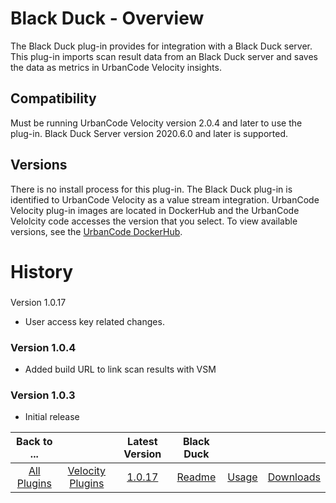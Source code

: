 
# Black Duck - Overview


The Black Duck plug-in provides for integration with a Black Duck server. This plug-in imports scan
result data from an Black Duck server and saves the data as metrics in UrbanCode Velocity insights.

## Compatibility

Must be running UrbanCode Velocity version 2.0.4 and later to use the plug-in. Black Duck Server version 2020.6.0 and later is supported.

## Versions
There is no install process for this plug-in. The Black Duck plug-in is identified to UrbanCode Velocity as a value stream integration. UrbanCode Velocity plug-in images are located in DockerHub and the UrbanCode Velolcity code accesses the version that you select. To view available versions, see the [UrbanCode DockerHub](https://hub.docker.com/r/urbancode/ucv-ext-blackduck/tags).

# History

###
Version 1.0.17

* User access key related changes.

### Version 1.0.4

* Added build URL to link scan results with VSM

### Version 1.0.3

* Initial release


|Back to ...||Latest Version|Black Duck |||
| :---: | :---: | :---: | :---: | :---: | :---: |
|[All Plugins](../../index.md)|[Velocity Plugins](../README.md)|[1.0.17](https://raw.githubusercontent.com/UrbanCode/IBM-UCV-PLUGINS/main/files/ucv-ext-blackduck/ucv-ext-blackduck-1.0.17.tar.zip)|[Readme](README.md)|[Usage](usage.md)|[Downloads](downloads.md)|
